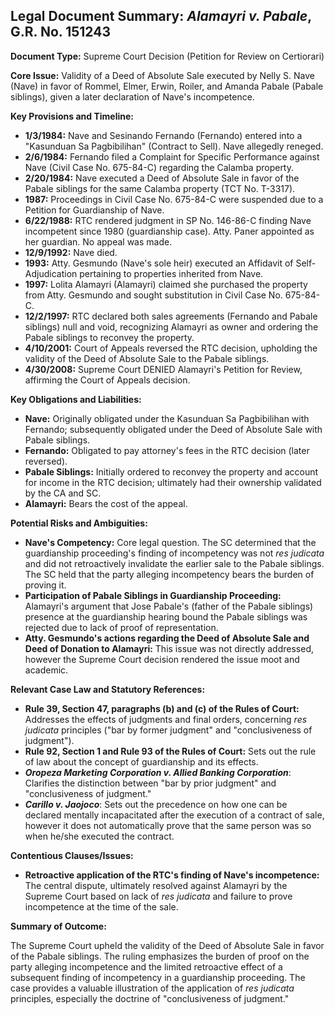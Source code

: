 ## Legal Document Summary: *Alamayri v. Pabale*, G.R. No. 151243

**Document Type:** Supreme Court Decision (Petition for Review on Certiorari)

**Core Issue:** Validity of a Deed of Absolute Sale executed by Nelly S. Nave (Nave) in favor of Rommel, Elmer, Erwin, Roiler, and Amanda Pabale (Pabale siblings), given a later declaration of Nave's incompetence.

**Key Provisions and Timeline:**

*   **1/3/1984:** Nave and Sesinando Fernando (Fernando) entered into a "Kasunduan Sa Pagbibilihan" (Contract to Sell). Nave allegedly reneged.
*   **2/6/1984:** Fernando filed a Complaint for Specific Performance against Nave (Civil Case No. 675-84-C) regarding the Calamba property.
*   **2/20/1984:** Nave executed a Deed of Absolute Sale in favor of the Pabale siblings for the same Calamba property (TCT No. T-3317).
*   **1987:** Proceedings in Civil Case No. 675-84-C were suspended due to a Petition for Guardianship of Nave.
*   **6/22/1988:** RTC rendered judgment in SP No. 146-86-C finding Nave incompetent since 1980 (guardianship case). Atty. Paner appointed as her guardian. No appeal was made.
*   **12/9/1992:** Nave died.
*   **1993:** Atty. Gesmundo (Nave's sole heir) executed an Affidavit of Self-Adjudication pertaining to properties inherited from Nave.
*   **1997:** Lolita Alamayri (Alamayri) claimed she purchased the property from Atty. Gesmundo and sought substitution in Civil Case No. 675-84-C.
*   **12/2/1997:** RTC declared both sales agreements (Fernando and Pabale siblings) null and void, recognizing Alamayri as owner and ordering the Pabale siblings to reconvey the property.
*   **4/10/2001:** Court of Appeals reversed the RTC decision, upholding the validity of the Deed of Absolute Sale to the Pabale siblings.
*   **4/30/2008:** Supreme Court DENIED Alamayri's Petition for Review, affirming the Court of Appeals decision.

**Key Obligations and Liabilities:**

*   **Nave:** Originally obligated under the Kasunduan Sa Pagbibilihan with Fernando; subsequently obligated under the Deed of Absolute Sale with Pabale siblings.
*   **Fernando:** Obligated to pay attorney's fees in the RTC decision (later reversed).
*   **Pabale Siblings:** Initially ordered to reconvey the property and account for income in the RTC decision; ultimately had their ownership validated by the CA and SC.
*   **Alamayri:** Bears the cost of the appeal.

**Potential Risks and Ambiguities:**

*   **Nave's Competency:** Core legal question. The SC determined that the guardianship proceeding's finding of incompetency was not *res judicata* and did not retroactively invalidate the earlier sale to the Pabale siblings. The SC held that the party alleging incompetency bears the burden of proving it.
*   **Participation of Pabale Siblings in Guardianship Proceeding:** Alamayri's argument that Jose Pabale's (father of the Pabale siblings) presence at the guardianship hearing bound the Pabale siblings was rejected due to lack of proof of representation.
*   **Atty. Gesmundo's actions regarding the Deed of Absolute Sale and Deed of Donation to Alamayri:** This issue was not directly addressed, however the Supreme Court decision rendered the issue moot and academic.

**Relevant Case Law and Statutory References:**

*   **Rule 39, Section 47, paragraphs (b) and (c) of the Rules of Court:** Addresses the effects of judgments and final orders, concerning *res judicata* principles ("bar by former judgment" and "conclusiveness of judgment").
*   **Rule 92, Section 1 and Rule 93 of the Rules of Court:** Sets out the rule of law about the concept of guardianship and its effects.
*   ***Oropeza Marketing Corporation v. Allied Banking Corporation***: Clarifies the distinction between "bar by prior judgment" and "conclusiveness of judgment."
*   ***Carillo v. Jaojoco***: Sets out the precedence on how one can be declared mentally incapacitated after the execution of a contract of sale, however it does not automatically prove that the same person was so when he/she executed the contract.

**Contentious Clauses/Issues:**

*   **Retroactive application of the RTC's finding of Nave's incompetence:** The central dispute, ultimately resolved against Alamayri by the Supreme Court based on lack of *res judicata* and failure to prove incompetence at the time of the sale.

**Summary of Outcome:**

The Supreme Court upheld the validity of the Deed of Absolute Sale in favor of the Pabale siblings. The ruling emphasizes the burden of proof on the party alleging incompetence and the limited retroactive effect of a subsequent finding of incompetency in a guardianship proceeding. The case provides a valuable illustration of the application of *res judicata* principles, especially the doctrine of "conclusiveness of judgment."
